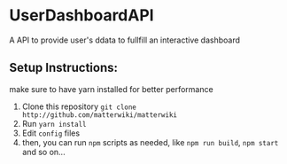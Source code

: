 # UserDashboardAPI
A API to provide user's ddata to fullfill an interactive dashboard

## Setup Instructions:

make sure to have yarn installed for better performance

1. Clone this repository `git clone http://github.com/matterwiki/matterwiki`
2. Run `yarn install`
3. Edit `config` files
4. then, you can run `npm` scripts as needed, like `npm run build`, `npm start` and so on...
